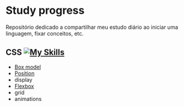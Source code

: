 # Study progress
Repositório dedicado a compartilhar meu estudo diário ao iniciar uma linguagem, fixar conceitos, etc.

## CSS [![My Skills](https://skills.thijs.gg/icons?i=css&theme=light)](https://skills.thijs.gg)
- <a href="https://github.com/cairomedeiros/study-progress/blob/main/CSS/Box-model/README.md">Box model</a>
- <a href="https://github.com/cairomedeiros/study-progress/blob/main/CSS/Position/README.md">Position</a>
- display
- <a href="https://github.com/cairomedeiros/study-progress/blob/main/CSS/Flexbox/README.md">Flexbox</a>
- grid
- animations
